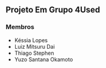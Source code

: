 ## Projeto Em Grupo 4Used
### Membros
- Késsia Lopes
- Luiz Mitsuru Dai
- Thiago Stephen
- Yuzo Santana Okamoto
